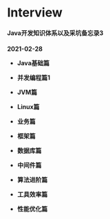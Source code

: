 # Interview
<H4>Java开发知识体系以及采坑备忘录3<H4>

2021-02-28

- Java基础篇

- 并发编程篇1

- JVM篇

- Linux篇

- 业务篇

- 框架篇

- 数据库篇

- 中间件篇

- 算法进阶篇

- 工具效率篇

- 性能优化篇